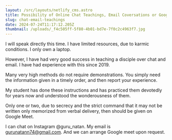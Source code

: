 ```yaml
---
layout: /src/layouts/netlify_cms.astro
title: Possibility of Online Chat Teachings, Email Coversations or Google Meet
slug: chat-email-teachings
date: 2024-07-24T11:17:12.205Z
thumbnail: /uploads/_f4c505ff-5f80-4b01-bd7e-7f0c2c4963f7.jpg
---
```

I will speak directly this time. I have limited resources, due to karmic conditions. I only own a laptop. 

However, I have had very good success in teaching a disciple over chat and email. I have had experience with this since 2019. 

Many very high methods do not require demonstrations. You simply need the information given in a timely order, and then report your experience.

My student has done these instructions and has practiced them devotedly for years now and understood the wonderousness of them.

Only one or two, due to secrecy and the strict command that it may not be written only memorized from verbal delivery, then should be given on Google Meet.

I can chat on Instagram @guru_natan. My email is gurunatann74@gmail.com. And we can arrange Google meet upon request.